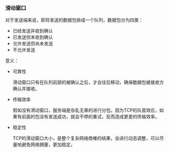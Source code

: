 ### 滑动窗口

对于发送端来说，即将发送的数据包排成一个队列，数据包分为四类：

- 已经发送并收到确认
- 已发送但未收到确认
- 允许发送但尚未发送
- 不允许发送

意义：
- 可靠性

    滑动窗口只有在队列前部的被确认之后，才会往后移动，确保数据包被接收方确认并接收。

- 传输效率

    假如没有滑动窗口，服务端是杂乱无章的进行分包，因为TCP的队首效应，如果有前面的包没有发送成功，就会不停的重试，反而造成更差的传输效率。

- 稳定性

    TCP的滑动窗口大小，是整个复杂网络商榷的结果，会进行动态调整，可以尽量地避免网络拥塞，更加稳定。